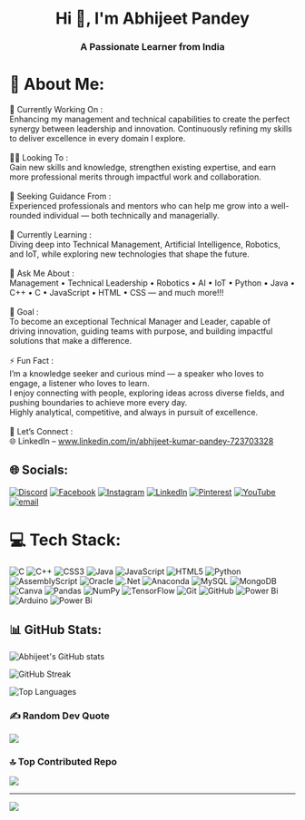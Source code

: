 <h1 align="center"> Hi 👋, I'm Abhijeet Pandey</h1>
<h3 align="center">A Passionate Learner from India</h3>

# 💫 About Me:
🔭 Currently Working On :<br>Enhancing my management and technical capabilities to create the perfect synergy between leadership and innovation. Continuously refining my skills to deliver excellence in every domain I explore.<br><br>👨‍💻 Looking To :<br>Gain new skills and knowledge, strengthen existing expertise, and earn more professional merits through impactful work and collaboration.<br><br>🤝 Seeking Guidance From :<br>Experienced professionals and mentors who can help me grow into a well-rounded individual — both technically and managerially.<br><br>🌱 Currently Learning :<br>Diving deep into Technical Management, Artificial Intelligence, Robotics, and IoT, while exploring new technologies that shape the future.<br><br>💬 Ask Me About :<br>Management • Technical Leadership • Robotics • AI • IoT • Python • Java • C++ • C • JavaScript • HTML • CSS — and much more!!! <br><br>🎯 Goal :<br>To become an exceptional Technical Manager and Leader, capable of driving innovation, guiding teams with purpose, and building impactful solutions that make a difference.<br><br>⚡ Fun Fact :<br>I’m a knowledge seeker and curious mind — a speaker who loves to engage, a listener who loves to learn.<br>I enjoy connecting with people, exploring ideas across diverse fields, and pushing boundaries to achieve more every day.<br>Highly analytical, competitive, and always in pursuit of excellence.<br><br>🤝 Let’s Connect :<br>🌐 LinkedIn – www.linkedin.com/in/abhijeet-kumar-pandey-723703328


## 🌐 Socials:
[![Discord](https://img.shields.io/badge/Discord-%237289DA.svg?logo=discord&logoColor=white)](https://discord.gg/https://discord.gg/hA7KXEuR) [![Facebook](https://img.shields.io/badge/Facebook-%231877F2.svg?logo=Facebook&logoColor=white)](https://facebook.com/abhi7.7.7x) [![Instagram](https://img.shields.io/badge/Instagram-%23E4405F.svg?logo=Instagram&logoColor=white)](https://instagram.com/abhi7.7.7x) [![LinkedIn](https://img.shields.io/badge/LinkedIn-%230077B5.svg?logo=linkedin&logoColor=white)](https://linkedin.com/in/abhijeet-kumar-pandey-723703328) [![Pinterest](https://img.shields.io/badge/Pinterest-%23E60023.svg?logo=Pinterest&logoColor=white)](https://pinterest.com/RAZER_X1) [![YouTube](https://img.shields.io/badge/YouTube-%23FF0000.svg?logo=YouTube&logoColor=white)](https://youtube.com/@Razer0g) [![email](https://img.shields.io/badge/Email-D14836?logo=gmail&logoColor=white)](mailto:abhijeetpandey564@gmail.com) 

# 💻 Tech Stack:
![C](https://img.shields.io/badge/c-%2300599C.svg?style=flat&logo=c&logoColor=white) ![C++](https://img.shields.io/badge/c++-%2300599C.svg?style=flat&logo=c%2B%2B&logoColor=white) ![CSS3](https://img.shields.io/badge/css3-%231572B6.svg?style=flat&logo=css3&logoColor=white) ![Java](https://img.shields.io/badge/java-%23ED8B00.svg?style=flat&logo=openjdk&logoColor=white) ![JavaScript](https://img.shields.io/badge/javascript-%23323330.svg?style=flat&logo=javascript&logoColor=%23F7DF1E) ![HTML5](https://img.shields.io/badge/html5-%23E34F26.svg?style=flat&logo=html5&logoColor=white) ![Python](https://img.shields.io/badge/python-3670A0?style=flat&logo=python&logoColor=ffdd54) ![AssemblyScript](https://img.shields.io/badge/assembly%20script-%23000000.svg?style=flat&logo=assemblyscript&logoColor=white) ![Oracle](https://img.shields.io/badge/Oracle-F80000?style=flat&logo=oracle&logoColor=white) ![.Net](https://img.shields.io/badge/.NET-5C2D91?style=flat&logo=.net&logoColor=white) ![Anaconda](https://img.shields.io/badge/Anaconda-%2344A833.svg?style=flat&logo=anaconda&logoColor=white) ![MySQL](https://img.shields.io/badge/mysql-4479A1.svg?style=flat&logo=mysql&logoColor=white) ![MongoDB](https://img.shields.io/badge/MongoDB-%234ea94b.svg?style=flat&logo=mongodb&logoColor=white) ![Canva](https://img.shields.io/badge/Canva-%2300C4CC.svg?style=flat&logo=Canva&logoColor=white) ![Pandas](https://img.shields.io/badge/pandas-%23150458.svg?style=flat&logo=pandas&logoColor=white) ![NumPy](https://img.shields.io/badge/numpy-%23013243.svg?style=flat&logo=numpy&logoColor=white) ![TensorFlow](https://img.shields.io/badge/TensorFlow-%23FF6F00.svg?style=flat&logo=TensorFlow&logoColor=white) ![Git](https://img.shields.io/badge/git-%23F05033.svg?style=flat&logo=git&logoColor=white) ![GitHub](https://img.shields.io/badge/github-%23121011.svg?style=flat&logo=github&logoColor=white) ![Power Bi](https://img.shields.io/badge/power_bi-F2C811?style=flat&logo=powerbi&logoColor=black) ![Arduino](https://img.shields.io/badge/-Arduino-00979D?style=flat&logo=Arduino&logoColor=white) ![Power Bi](https://img.shields.io/badge/power_bi-F2C811?style=flat&logo=powerbi&logoColor=black)

## 📊 GitHub Stats:

![Abhijeet's GitHub stats](https://github-readme-stats.vercel.app/api?username=Abhijeetx777x&theme=dark&hide_border=false&include_all_commits=true&count_private=true)

![GitHub Streak](https://nirzak-streak-stats.vercel.app/?user=Abhijeetx777x&theme=dark&hide_border=false)

![Top Languages](https://github-readme-stats.vercel.app/api/top-langs/?username=Abhijeetx777x&theme=dark&hide_border=false&include_all_commits=true&count_private=true&layout=compact)

### ✍️ Random Dev Quote
![](https://quotes-github-readme.vercel.app/api?type=horizontal&theme=dark)

### 🔝 Top Contributed Repo
![](https://github-contributor-stats.vercel.app/api?username=Abhijeetx777x&limit=5&theme=dark&combine_all_yearly_contributions=true)

---
[![](https://visitcount.itsvg.in/api?id=Abhijeetx777x&icon=5&color=12)](https://visitcount.itsvg.in)

